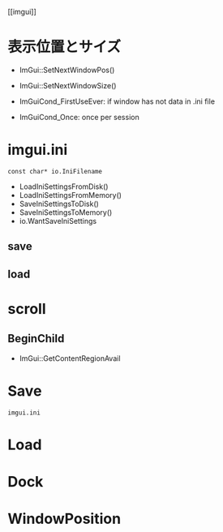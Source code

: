 [[imgui]]

# 表示位置とサイズ
- ImGui::SetNextWindowPos()
- ImGui::SetNextWindowSize()

- ImGuiCond_FirstUseEver: if window has not data in .ini file  
- ImGuiCond_Once: once per session

# imgui.ini
`const char* io.IniFilename`
- LoadIniSettingsFromDisk()
- LoadIniSettingsFromMemory()
- SaveIniSettingsToDisk()
- SaveIniSettingsToMemory()
- io.WantSaveIniSettings

## save
## load

# scroll
## BeginChild
- ImGui::GetContentRegionAvail


# Save
`imgui.ini`

# Load

# Dock

# WindowPosition
